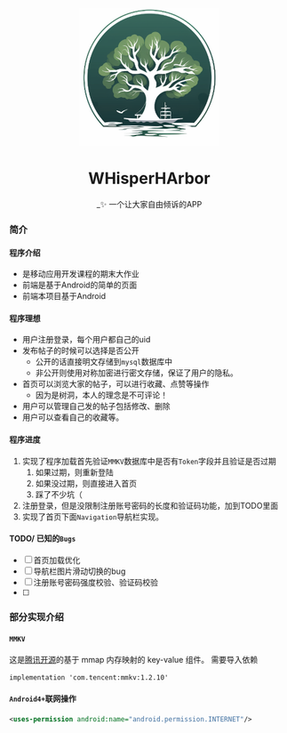 <div align="center">
<img src="app/src/main/res/drawable/logo.png" width="50%" />

# WHisperHArbor
_✨ 一个让大家自由倾诉的APP
</div>

### 简介
#### 程序介绍
- 是移动应用开发课程的期末大作业
- 前端是基于Android的简单的页面
- 前端本项目基于Android

#### 程序理想
- 用户注册登录，每个用户都自己的uid
- 发布帖子的时候可以选择是否公开
    - 公开的话直接明文存储到`mysql`数据库中
    - 非公开则使用对称加密进行密文存储，保证了用户的隐私。
- 首页可以浏览大家的帖子，可以进行收藏、点赞等操作
    - 因为是树洞，本人的理念是不可评论！
- 用户可以管理自己发的帖子包括修改、删除
- 用户可以查看自己的收藏等。

#### 程序进度
1. 实现了程序加载首先验证`MMKV`数据库中是否有`Token`字段并且验证是否过期
   1. 如果过期，则重新登陆
   2. 如果没过期，则直接进入首页
   3. 踩了不少坑（
2. 注册登录，但是没限制注册账号密码的长度和验证码功能，加到TODO里面
3. 实现了首页下面`Navigation`导航栏实现。

#### TODO/ 已知的`Bugs`
- [ ] 首页加载优化
- [ ] 导航栏图片滑动切换的bug
- [ ] 注册账号密码强度校验、验证码校验
- [ ] 

### 部分实现介绍
#### `MMKV`
这是[腾讯开源](https://github.com/Tencent/MMKV)的基于 mmap 内存映射的 key-value 组件。
需要导入依赖
```xml
implementation 'com.tencent:mmkv:1.2.10'
```
#### `Android4+`联网操作
```xml
<uses-permission android:name="android.permission.INTERNET"/>
```